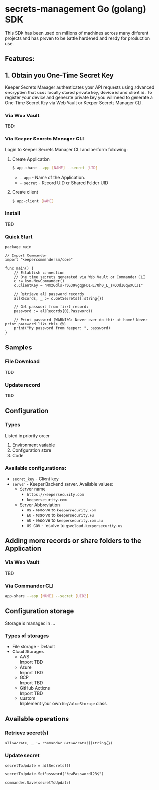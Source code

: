 # secrets-management Go (golang) SDK

This SDK has been used on millions of machines across many different projects and has proven to be battle hardened and ready for production use.

## Features:

## 1. Obtain you One-Time Secret Key
Keeper Secrets Manager authenticates your API requests using advanced encryption that uses locally stored private key, device id and client id.
To register your device and generate private key you will need to generate a One-Time Secret Key via Web Vault or Keeper Secrets Manager CLI.

### Via Web Vault
TBD:

### Via Keeper Secrets Manager CLI
Login to Keeper Secrets Manager CLI and perform following:
1. Create Application
    ```bash
   $ app-share --app [NAME] --secret [UID]
    ```

    - `--app` - Name of the Application.
    - `--secret` - Record UID or Shared Folder UID

1. Create client
    ```bash
   $ app-client [NAME]
    ```

### Install
TBD

### Quick Start

```golang
package main

// Import Commander
import "keepercommandersm/core"

func main() {
	// Establish connection
	// One time secrets generated via Web Vault or Commander CLI
	c := ksm.NewCommander()
	c.ClientKey = "MmzGdls-rDG39vgqgFD1HL70h0_L_sKQOdI0qwXU3JI"

	// Retrieve all password records
	allRecords, _ := c.GetSecrets([]string{})

	// Get password from first record:
	password := allRecords[0].Password()

	// Print password (WARNING: Never ever do this at home! Never print password like this 😉)
	print("My password from Keeper: ", password)
}
```

## Samples
### File Download
TBD

### Update record
TBD

## Configuration

### Types

Listed in priority order
1. Environment variable
1. Configuration store
1. Code

### Available configurations:

- `secret_key` - Client key
- `server` - Keeper Backend server. Available values:
    - Server name
        - `https://keepersecurity.com`
        - `keepersecurity.com`
    - Server Abbreviation
        - `US` - resolve to `keepersecurity.com`
        - `EU` - resolve to `keepersecurity.eu`
        - `AU` - resolve to `keepersecurity.com.au`
        - `US_GOV` - resolve to `govcloud.keepersecurity.us`

## Adding more records or share folders to the Application

### Via Web Vault
TBD

### Via Commander CLI
```bash
app-share --app [NAME] --secret [UID2]
```

## Configuration storage
Storage is managed in ...
### Types of storages
- File storage - Default
- Cloud Storages
    - AWS <br/>Import TBD
    - Azure <br/>Import TBD
    - GCP <br/>Import TBD
    - GitHub Actions <br/>Import TBD
    - Custom <br/>Implement your own `KeyValueStorage` class

## Available operations

### Retrieve secret(s)

```golang
allSecrets, _ := commander.GetSecrets([]string{})
```
### Update secret

```golang
secretToUpdate = allSecrets[0]

secretToUpdate.SetPassword("NewPassword123$")

commander.Save(secretToUpdate)
```
